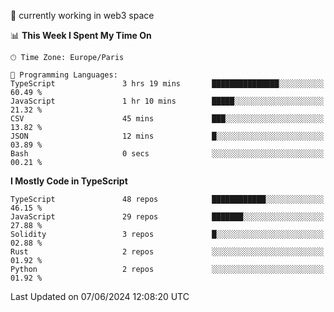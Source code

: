 🔭 currently working in web3 space

<!--START_SECTION:waka-->
📊 **This Week I Spent My Time On** 

```text
🕑︎ Time Zone: Europe/Paris

💬 Programming Languages: 
TypeScript               3 hrs 19 mins       ███████████████░░░░░░░░░░   60.49 % 
JavaScript               1 hr 10 mins        █████░░░░░░░░░░░░░░░░░░░░   21.32 % 
CSV                      45 mins             ███░░░░░░░░░░░░░░░░░░░░░░   13.82 % 
JSON                     12 mins             █░░░░░░░░░░░░░░░░░░░░░░░░   03.89 % 
Bash                     0 secs              ░░░░░░░░░░░░░░░░░░░░░░░░░   00.21 % 
```

**I Mostly Code in TypeScript** 

```text
TypeScript               48 repos            ████████████░░░░░░░░░░░░░   46.15 % 
JavaScript               29 repos            ███████░░░░░░░░░░░░░░░░░░   27.88 % 
Solidity                 3 repos             █░░░░░░░░░░░░░░░░░░░░░░░░   02.88 % 
Rust                     2 repos             ░░░░░░░░░░░░░░░░░░░░░░░░░   01.92 % 
Python                   2 repos             ░░░░░░░░░░░░░░░░░░░░░░░░░   01.92 % 
```




 Last Updated on 07/06/2024 12:08:20 UTC
<!--END_SECTION:waka-->
